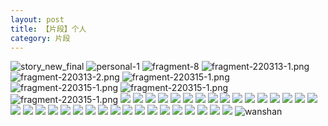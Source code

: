 ```yaml
---
layout: post
title: 【片段】个人
category: 片段
---
```

![story_new_final](http://rdr022gcy.hd-bkt.clouddn.com/img/story_new_final_0322.png)
![personal-1](http://rdr022gcy.hd-bkt.clouddn.com/img/personal-1.png)
![fragment-8](http://rdr022gcy.hd-bkt.clouddn.com/img/fragment-8.jpg)
![fragment-220313-1.png](http://rdr022gcy.hd-bkt.clouddn.com/img/fragment-220313-1.png)
![fragment-220313-2.png](http://rdr022gcy.hd-bkt.clouddn.com/img/fragment-220313-2.png)
![fragment-220315-1.png](http://rdr022gcy.hd-bkt.clouddn.com/img/fragment-220315-1.png)
![fragment-220315-1.png](http://rdr022gcy.hd-bkt.clouddn.com/img/fragment-220321-1.png)
![fragment-220315-1.png](http://rdr022gcy.hd-bkt.clouddn.com/img/fragment-220321-2.png)
![fragment-220315-1.png](http://rdr022gcy.hd-bkt.clouddn.com/img/fragment-220321-3.png)
![](http://rdr022gcy.hd-bkt.clouddn.com/img/fragment-220322-1.png)
![](http://rdr022gcy.hd-bkt.clouddn.com/img/fragment-220322-2.png)
![](http://rdr022gcy.hd-bkt.clouddn.com/img/fragment-220322-3.png)
![](http://rdr022gcy.hd-bkt.clouddn.com/img/fragment-220322-4.png)
![](http://rdr022gcy.hd-bkt.clouddn.com/img/fragment-220322-5.png)
![](http://rdr022gcy.hd-bkt.clouddn.com/img/fragment-220324-1.png)
![](http://rdr022gcy.hd-bkt.clouddn.com/img/pel-220324-2.png)
![](http://rdr022gcy.hd-bkt.clouddn.com/img/pel-220326-9.png)
![](http://rdr022gcy.hd-bkt.clouddn.com/img/fragment-220327-1.png)
![](http://rdr022gcy.hd-bkt.clouddn.com/img/fragment-220329-1.png)
![](http://rdr022gcy.hd-bkt.clouddn.com/img/fragment-220329-2.png)
![](http://rdr022gcy.hd-bkt.clouddn.com/img/fragment-220329-3.png)
![](http://rdr022gcy.hd-bkt.clouddn.com/img/fragment-220402-1.png)
![](http://rdr022gcy.hd-bkt.clouddn.com/img/fragment-220402-2.png)
![](http://rdr022gcy.hd-bkt.clouddn.com/img/fragment-220403-1.png)
![](http://rdr022gcy.hd-bkt.clouddn.com/img/fragment-220403-2.png)
![](http://rdr022gcy.hd-bkt.clouddn.com/img/fragment-220412-1.png)
![](http://rdr022gcy.hd-bkt.clouddn.com/img/fragment-220412-2.png)
![](http://rdr022gcy.hd-bkt.clouddn.com/img/fragment-220412-3.png)
![](http://rdr022gcy.hd-bkt.clouddn.com/img/fragment-220412-4.png)
![](http://rdr022gcy.hd-bkt.clouddn.com/img/fragment-220412-5.png)
![](http://rdr022gcy.hd-bkt.clouddn.com/img/win11-active-1.png)
![](http://rdr022gcy.hd-bkt.clouddn.com/img/win11-active-2.png)
![](http://rdr022gcy.hd-bkt.clouddn.com/img/pel-220324-1.png)
![](http://rdr022gcy.hd-bkt.clouddn.com/img/pel-220324-3.png)
![](http://rdr022gcy.hd-bkt.clouddn.com/img/pel-220415-16.jpg)
![](http://rdr022gcy.hd-bkt.clouddn.com/img/fragment-220417-1.png)
![](http://rdr13xtfo.hd-bkt.clouddn.com/img/fragment-220421-1.png)
![](http://rdr13xtfo.hd-bkt.clouddn.com/img/fragment-220421-2.png)
![](http://rdr13xtfo.hd-bkt.clouddn.com/img/fragment-220422-1.png)
![](http://rdr13xtfo.hd-bkt.clouddn.com/img/fragment-220506-1.jpeg)
![](http://rdr13xtfo.hd-bkt.clouddn.com/img/fragment-220515-1.jpg)
![](http://rdr13xtfo.hd-bkt.clouddn.com/img/fragment-220515-2.jpg)
![](http://rdr13xtfo.hd-bkt.clouddn.com/img/fragment-220613-1.jpg)
![wanshan](http://rdr022gcy.hd-bkt.clouddn.com/img/wanshan.png)



  



